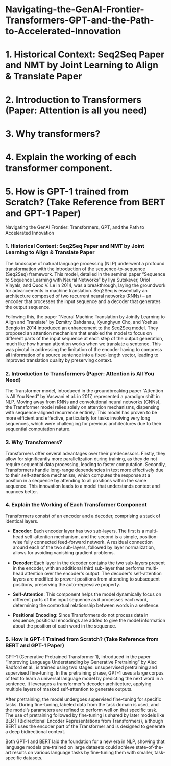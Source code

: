 # Navigating-the-GenAI-Frontier-Transformers-GPT-and-the-Path-to-Accelerated-Innovation
# 1. Historical Context: Seq2Seq Paper and NMT by Joint Learning to Align & Translate Paper
# 2. Introduction to Transformers (Paper: Attention is all you need)
# 3. Why transformers?
# 4. Explain the working of each transformer component.
# 5. How is GPT-1 trained from Scratch? (Take Reference from BERT and GPT-1 Paper)
Navigating the GenAI Frontier: Transformers, GPT, and the Path to Accelerated Innovation

### 1. Historical Context: Seq2Seq Paper and NMT by Joint Learning to Align & Translate Paper

The landscape of natural language processing (NLP) underwent a profound transformation with the introduction of the sequence-to-sequence (Seq2Seq) framework. This model, detailed in the seminal paper “Sequence to Sequence Learning with Neural Networks” by Ilya Sutskever, Oriol Vinyals, and Quoc V. Le in 2014, was a breakthrough, laying the groundwork for advancements in machine translation. Seq2Seq is essentially an architecture composed of two recurrent neural networks (RNNs) – an encoder that processes the input sequence and a decoder that generates the output sequence.

Following this, the paper "Neural Machine Translation by Jointly Learning to Align and Translate" by Dzmitry Bahdanau, Kyunghyun Cho, and Yoshua Bengio in 2014 introduced an enhancement to the Seq2Seq model. They proposed an attention mechanism that enabled the model to focus on different parts of the input sequence at each step of the output generation, much like how human attention works when we translate a sentence. This was pivotal in addressing the limitation of the encoder having to compress all information of a source sentence into a fixed-length vector, leading to improved translation quality by preserving context.

### 2. Introduction to Transformers (Paper: Attention is All You Need)

The Transformer model, introduced in the groundbreaking paper “Attention is All You Need” by Vaswani et al. in 2017, represented a paradigm shift in NLP. Moving away from RNNs and convolutional neural networks (CNNs), the Transformer model relies solely on attention mechanisms, dispensing with sequence-aligned recurrence entirely. This model has proven to be more efficient and effective, particularly for tasks involving very long sequences, which were challenging for previous architectures due to their sequential computation nature.

### 3. Why Transformers?

Transformers offer several advantages over their predecessors. Firstly, they allow for significantly more parallelization during training, as they do not require sequential data processing, leading to faster computation. Secondly, Transformers handle long-range dependencies in text more effectively due to their self-attention mechanism, which computes the response at a position in a sequence by attending to all positions within the same sequence. This innovation leads to a model that understands context and nuances better.

### 4. Explain the Working of Each Transformer Component

Transformers consist of an encoder and a decoder, comprising a stack of identical layers.

- **Encoder**: Each encoder layer has two sub-layers. The first is a multi-head self-attention mechanism, and the second is a simple, position-wise fully connected feed-forward network. A residual connection around each of the two sub-layers, followed by layer normalization, allows for avoiding vanishing gradient problems.

- **Decoder**: Each layer in the decoder contains the two sub-layers present in the encoder, with an additional third sub-layer that performs multi-head attention over the encoder's output. The decoder's self-attention layers are modified to prevent positions from attending to subsequent positions, preserving the auto-regressive property.

- **Self-Attention**: This component helps the model dynamically focus on different parts of the input sequence as it processes each word, determining the contextual relationship between words in a sentence.

- **Positional Encoding**: Since Transformers do not process data in sequence, positional encodings are added to give the model information about the position of each word in the sequence.

### 5. How is GPT-1 Trained from Scratch? (Take Reference from BERT and GPT-1 Paper)

GPT-1 (Generative Pretrained Transformer 1), introduced in the paper “Improving Language Understanding by Generative Pretraining” by Alec Radford et al., is trained using two stages: unsupervised pretraining and supervised fine-tuning. In the pretraining phase, GPT-1 uses a large corpus of text to learn a universal language model by predicting the next word in a sentence. It leverages a transformer's decoder architecture, applying multiple layers of masked self-attention to generate outputs.

After pretraining, the model undergoes supervised fine-tuning for specific tasks. During fine-tuning, labeled data from the task domain is used, and the model’s parameters are refined to perform well on that specific task. The use of pretraining followed by fine-tuning is shared by later models like BERT (Bidirectional Encoder Representations from Transformers), although BERT uses the encoder part of the Transformer and is designed to generate a deep bidirectional context.

Both GPT-1 and BERT laid the foundation for a new era in NLP, showing that language models pre-trained on large datasets could achieve state-of-the-art results on various language tasks by fine-tuning them with smaller, task-specific datasets.
